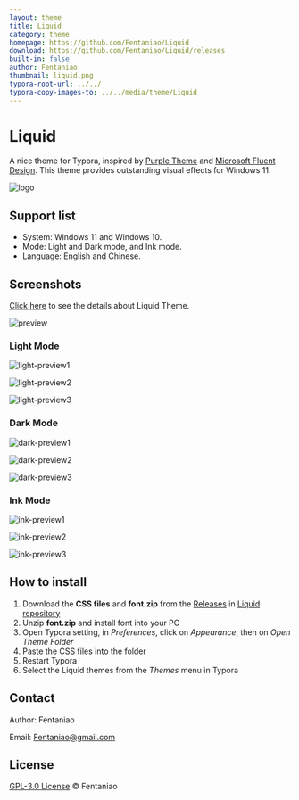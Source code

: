 ```yaml
---
layout: theme
title: Liquid
category: theme
homepage: https://github.com/Fentaniao/Liquid
download: https://github.com/Fentaniao/Liquid/releases
built-in: false
author: Fentaniao
thumbnail: liquid.png
typora-root-url: ../../
typora-copy-images-to: ../../media/theme/Liquid
---
```

# Liquid

A nice theme for Typora, inspired by [Purple Theme](https://github.com/hliu202/typora-purple-theme) and [Microsoft Fluent Design](https://www.microsoft.com/design/fluent/#/). This theme provides outstanding visual effects for Windows 11.

![logo](/media/theme/liquid/logo.png)

## Support list

- System: Windows 11 and Windows 10.
- Mode: Light and Dark mode, and Ink mode.
- Language: English and Chinese.

## Screenshots

[Click here](https://github.com/Fentaniao/Liquid/blob/main/Preview.md) to see the details about Liquid Theme.

![preview](/media/theme/liquid/preview.png)

### Light Mode

![light-preview1](/media/theme/liquid/light-preview1.png)

![light-preview2](/media/theme/liquid/light-preview2.png)

![light-preview3](/media/theme/liquid/light-preview3.png)

### Dark Mode

![dark-preview1](/media/theme/liquid/dark-preview1.png)

![dark-preview2](/media/theme/liquid/dark-preview2.png)

![dark-preview3](/media/theme/liquid/dark-preview3.png)

### Ink Mode

![ink-preview1](/media/theme/liquid/ink-preview1.png)

![ink-preview2](/media/theme/liquid/ink-preview2.png)

![ink-preview3](/media/theme/liquid/ink-preview3.png)

## How to install

1. Download the **CSS files** and **font.zip** from the [Releases](https://github.com/Fentaniao/Liquid/releases) in [Liquid repository](https://github.com/Fentaniao/Liquid/)
1. Unzip **font.zip** and install font into your PC
2. Open Typora setting, in *Preferences*, click on *Appearance*, then on *Open Theme Folder*
3. Paste the CSS files into the folder
4. Restart Typora
4. Select the Liquid themes from the *Themes* menu in Typora

## Contact

Author: Fentaniao

Email: Fentaniao@gmail.com

## License

[GPL-3.0 License](https://github.com/Fentaniao/Liquid/blob/main/LICENSE) © Fentaniao
